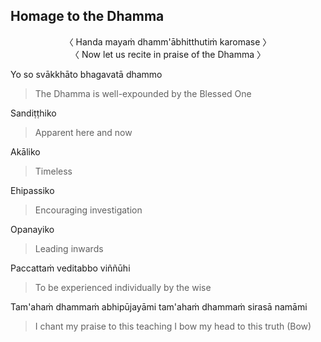 ## Homage to the Dhamma<a id="homage-dhamma"></a>

<center>
〈 Handa mayaṁ dhamm'ābhitthutiṁ karomase 〉<br>
〈 Now let us recite in praise of the Dhamma 〉
</center>

Yo so svākkhāto bhagavatā dhammo

<div class="english">

>   The Dhamma is well-expounded by the Blessed One

</div>

Sandiṭṭhiko

<div class="english">

>  Apparent here and now

</div>

Akāliko

<div class="english">

>  Timeless

</div>

Ehipassiko

<div class="english">

> Encouraging investigation

</div>

Opanayiko

<div class="english">

> Leading inwards

</div>

Paccattaṁ veditabbo viññūhi

<div class="english">

> To be experienced individually by the wise

</div>

Tam'ahaṁ dhammaṁ abhipūjayāmi tam'ahaṁ dhammaṁ sirasā namāmi

<div class="english">

> I chant my praise to this teaching
> I bow my head to this truth (Bow)

</div>
